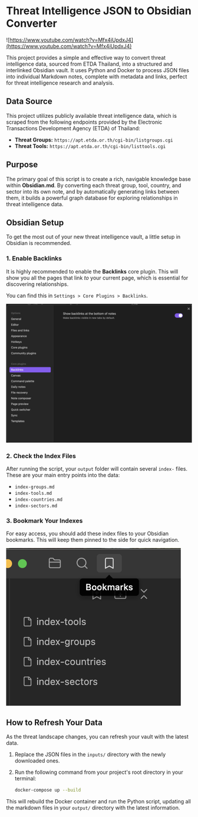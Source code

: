 # Threat Intelligence JSON to Obsidian Converter

![https://www.youtube.com/watch?v=Mfx4iUpdxJ4](https://www.youtube.com/watch?v=Mfx4iUpdxJ4)

This project provides a simple and effective way to convert threat intelligence data, sourced from ETDA Thailand, into a structured and interlinked Obsidian vault. It uses Python and Docker to process JSON files into individual Markdown notes, complete with metadata and links, perfect for threat intelligence research and analysis.

## Data Source

This project utilizes publicly available threat intelligence data, which is scraped from the following endpoints provided by the Electronic Transactions Development Agency (ETDA) of Thailand:

-   **Threat Groups:** `https://apt.etda.or.th/cgi-bin/listgroups.cgi`
-   **Threat Tools:** `https://apt.etda.or.th/cgi-bin/listtools.cgi`



## Purpose

The primary goal of this script is to create a rich, navigable knowledge base within **Obsidian.md**. By converting each threat group, tool, country, and sector into its own note, and by automatically generating links between them, it builds a powerful graph database for exploring relationships in threat intelligence data.

## Obsidian Setup

To get the most out of your new threat intelligence vault, a little setup in Obsidian is recommended.

### 1. Enable Backlinks

It is highly recommended to enable the **Backlinks** core plugin. This will show you all the pages that link *to* your current page, which is essential for discovering relationships.

You can find this in `Settings > Core Plugins > Backlinks`.

![backlinks.png](backlinks.png)

### 2. Check the Index Files

After running the script, your `output` folder will contain several `index-` files. These are your main entry points into the data:

-   `index-groups.md`
-   `index-tools.md`
-   `index-countries.md`
-   `index-sectors.md`

### 3. Bookmark Your Indexes

For easy access, you should add these index files to your Obsidian bookmarks. This will keep them pinned to the side for quick navigation.

![bookmarks.png](bookmarks.png)


## How to Refresh Your Data

As the threat landscape changes, you can refresh your vault with the latest data.

1.  Replace the JSON files in the `inputs/` directory with the newly downloaded ones.
2.  Run the following command from your project's root directory in your terminal:

    ```bash
    docker-compose up --build
    ```

This will rebuild the Docker container and run the Python script, updating all the markdown files in your `output/` directory with the latest information.

